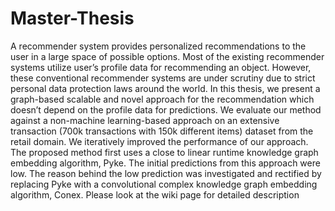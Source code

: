 # Master-Thesis
A recommender system provides personalized recommendations to the user in a large space of possible options. Most of the existing recommender systems utilize user’s profile data for recommending an object. However, these conventional recommender systems are under scrutiny due to strict personal data protection laws around the world. In this thesis, we present a graph-based scalable and novel approach for the recommendation which doesn’t depend on the profile data for predictions. We evaluate our method against a non-machine learning-based approach on an extensive transaction (700k transactions with 150k different items) dataset from the retail domain. We iteratively improved the performance of our approach. The proposed method first uses a close to linear runtime knowledge graph embedding algorithm, Pyke. The initial predictions from this approach were low. The reason behind the low prediction was investigated and rectified by replacing Pyke with a convolutional complex knowledge graph embedding algorithm, Conex. 
Please look at the wiki page for detailed description
